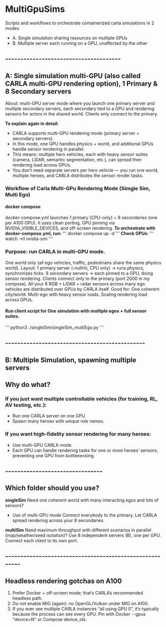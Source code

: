 # MultiGpuSims
Scripts and workflows to orchestrate containerized carla simulations in 2 modes
* A. Single simulation sharing resources on multiple GPUs
* B. Multiple server each running on a GPU, unaffected by the other


## -------------------------------------- ##
## A: Single simulation multi-GPU (also called CARLA multi-GPU rendering option), 1 Primary & 8 Secondary servers

About: multi-GPU server mode where you launch one primary server and multiple secondary servers, each secondary tied to a GPU and rendering sensors for actors in the shared world. Clients only connect to the primary.

**To explain again in detail:**
* CARLA supports multi-GPU rendering mode (primary server + secondary servers).
* In this mode, one GPU handles physics + world, and additional GPUs handle sensor rendering in parallel.
* This means: multiple hero vehicles, each with heavy sensor suites (camera, LiDAR, semantic segmentation, etc.), can spread their rendering load across GPUs.
* You don’t need separate servers per hero vehicle — you run one world, multiple heroes, and CARLA distributes the sensor render tasks.

### Workflow of Carla Multi-GPu Rendering Mode (Simgle Sim, Multi Ego)

#### docker compose 
docker-compose.yml launches 1 primary (CPU-only) + 8 secondaries (one per A100 GPU). 
It uses clean porting, GPU pinning via NVIDIA_VISIBLE_DEVICES, and off-screen rendering.
**To orchestrate with docker-compose.yml, run:** 
'''
docker compose up -d
'''
**Check GPUs:**
'''
watch -n1 nvidia-smi
'''

### Purpose: run CARLA in multi-GPU mode.
One world only (all ego vehicles, traffic, pedestrians share the same physics world).
Layout:
1 primary server (-nullrhi, CPU only) → runs physics, synchronizes ticks.
8 secondary servers → each pinned to a GPU, doing sensor rendering.
Clients connect only to the primary (port 2000 in my compose).
All your 6 RGB + LiDAR + radar sensors across many ego vehicles are distributed over GPUs by CARLA itself.
Good for:
One coherent city/world.
Multi-ego with heavy sensor loads.
Scaling rendering load across GPUs.

#### Run client script for One simulation with multiple egos + full sensor suites.
'''
python3 ./singleSim/singleSim_multiEgo.py
'''

## ---------------------------------------------- ##
## B: Multiple Simulation, spawning multiple servers


## Why do what?
### If you just want multiple controllable vehicles (for training, RL, AV testing, etc.):
* Run one CARLA server on one GPU.
* Spawn many heroes with unique role names.
### If you want high-fidelity sensor rendering for many heroes:
* Use multi-GPU CARLA mode.
* Each GPU can handle rendering tasks for one or more heroes’ sensors, preventing one GPU from bottlenecking.


## -------------------------------- ##
## Which folder should you use?

**singleSim**
Need one coherent world with many interacting egos and lots of sensors?
* Use of multi-GPU mode
Connect everybody to the primary. Let CARLA spread rendering across your 8 secondaries.

**multiSim**
Need maximum throughput with different scenarios in parallel (map/weather/seed isolation)?
Use 8 independent servers (B), one per GPU. Connect each client to its own port.


## -------------------------------------------------------- ##
## Headless rendering gotchas on A100
1. Prefer Docker + off-screen mode; that’s CARLA’s recommended headless path.
2. Do not enable MIG (again): no OpenGL/Vulkan under MIG on A100.
3. If you ever see multiple CARLA instances “all using GPU 0”, it’s typically because the process can see every GPU. Pin with Docker --gpus "device=N" or Compose device_ids.